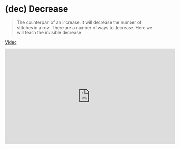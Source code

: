 # (dec) Decrease

> The counterpart of an increase. It will decrease the number of stitches in a
> row. There are a number of ways to decrease. Here we will teach the invisible decrease

[Video](https://youtu.be/lZ8qHGQDT6Y?si=h6lm8ndkL1uHhiNX)


<iframe width="560" height="315" src="https://www.youtube.com/embed/lZ8qHGQDT6Y?si=h6lm8ndkL1uHhiNX" title="YouTube video player" frameborder="0" allow="accelerometer; autoplay; clipboard-write; encrypted-media; gyroscope; picture-in-picture; web-share" allowfullscreen></iframe>
